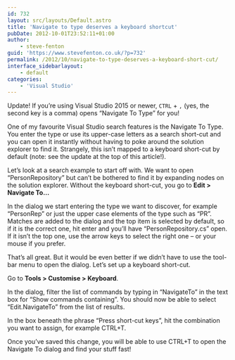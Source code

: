 ```yaml
---
id: 732
layout: src/layouts/Default.astro
title: 'Navigate to type deserves a keyboard shortcut'
pubDate: 2012-10-01T23:52:11+01:00
author:
    - steve-fenton
guid: 'https://www.stevefenton.co.uk/?p=732'
permalink: /2012/10/navigate-to-type-deserves-a-keyboard-short-cut/
interface_sidebarlayout:
    - default
categories:
    - 'Visual Studio'
---
```


Update! If you’re using Visual Studio 2015 or newer, `CTRL` + `,` (yes, the second key is a comma) opens “Navigate To Type” for you!

One of my favourite Visual Studio search features is the Navigate To Type. You enter the type or use its upper-case letters as a search short-cut and you can open it instantly without having to poke around the solution explorer to find it. Strangely, this isn’t mapped to a keyboard short-cut by default (note: see the update at the top of this article!).

Let’s look at a search example to start off with. We want to open “PersonRepository” but can’t be bothered to find it by expanding nodes on the solution explorer. Without the keyboard short-cut, you go to **Edit &gt; Navigate To…**

In the dialog we start entering the type we want to discover, for example “PersonRep” or just the upper case elements of the type such as “PR”. Matches are added to the dialog and the top item is selected by default, so if it is the correct one, hit enter and you’ll have “PersonRepository.cs” open. If it isn’t the top one, use the arrow keys to select the right one – or your mouse if you prefer.

That’s all great. But it would be even better if we didn’t have to use the tool-bar menu to open the dialog. Let’s set up a keyboard short-cut.

Go to **Tools &gt; Customise &gt; Keyboard**.

In the dialog, filter the list of commands by typing in “NavigateTo” in the text box for “Show commands containing”. You should now be able to select “Edit.NavigateTo” from the list of results.

In the box beneath the phrase “Press short-cut keys”, hit the combination you want to assign, for example CTRL+T.

Once you’ve saved this change, you will be able to use CTRL+T to open the Navigate To dialog and find your stuff fast!